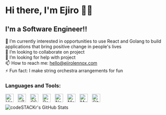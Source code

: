 # Hi there, I'm Ejiro 👋🏾

## I'm a Software Engineer!!

🔭 I’m currently interested in opportunities to use React and Golang to build applications that bring positive change in people's lives<br/>
👯 I’m looking to collaborate on project<br/>
🤔 I’m looking for help with project<br/>
📫 How to reach me: hello@ejirolennox.com<br/>
⚡ Fun fact: I make string orchestra arrangements for fun<br/>

### Languages and Tools:

<img align="left" alt="Visual Studio Code" width="26px" src="https://cdn.jsdelivr.net/gh/devicons/devicon/icons/vscode/vscode-original.svg" style="padding-right:10px;" />
<img align="left" alt="HTML5" width="26px" src="https://cdn.jsdelivr.net/gh/devicons/devicon/icons/html5/html5-original.svg" style="padding-right:10px;" />
<img align="left" alt="CSS3" width="26px" src="https://cdn.jsdelivr.net/gh/devicons/devicon/icons/css3/css3-original.svg" style="padding-right:10px;" />
<img align="left" alt="React" width="26px" src="https://cdn.jsdelivr.net/gh/devicons/devicon/icons/react/react-original.svg" style="padding-right:10px;" />
<img align="left" alt="Node.js" width="26px" src="https://cdn.jsdelivr.net/gh/devicons/devicon/icons/nodejs/nodejs-original.svg" style="padding-right:10px;" />
<img align="left" alt="MongoDB" width="26px" src="https://cdn.jsdelivr.net/gh/devicons/devicon/icons/mongodb/mongodb-original.svg" style="padding-right:10px;" />
<img align="left" alt="MySQL" width="26px" src="https://cdn.jsdelivr.net/gh/devicons/devicon/icons/mysql/mysql-original.svg" style="padding-right:10px;" />
<img align="left" alt="Git" width="26px" src="https://cdn.jsdelivr.net/gh/devicons/devicon/icons/git/git-original.svg" style="padding-right:10px;" />


<br />
<br />

  <img align="left" alt="codeSTACKr's GitHub Stats" src="https://github-readme-stats.vercel.app/api?username=ejiro1994&show_icons=true&hide_border=false&title_color=FFE000&icon_color=FFE400&bg_color=09131B&text_color=ffffff&border_color=0c1a25" />


[linkedin]: https://www.linkedin.com/in/ejiro-lennox-akpoduado/
